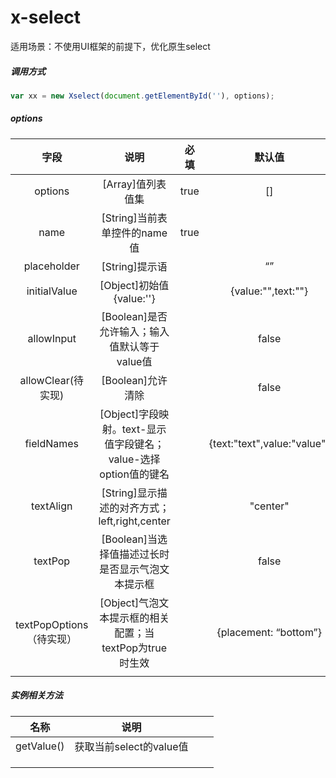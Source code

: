 # x-select

适用场景：不使用UI框架的前提下，优化原生select

##### 调用方式

```js
var xx = new Xselect(document.getElementById(''), options);
```

##### options

|           字段           |                             说明                             | 必填 |           默认值            |
| :----------------------: | :----------------------------------------------------------: | :--: | :-------------------------: |
|         options          |                      [Array]值列表值集                       | true |             []              |
|           name           |                 [String]当前表单控件的name值                 | true |                             |
|       placeholder        |                        [String]提示语                        |      |             “”              |
|       initialValue       |                   [Object]初始值{value:''}                   |      |     {value:"",text:""}      |
|        allowInput        |         [Boolean]是否允许输入；输入值默认等于value值         |      |            false            |
|    allowClear(待实现)    |                      [Boolean]允许清除                       |      |            false            |
|        fieldNames        | [Object]字段映射。text-显示值字段键名；value-选择option值的键名 |      | {text:"text",value:"value"} |
|        textAlign         |        [String]显示描述的对齐方式；left,right,center         |      |          "center"           |
|         textPop          |      [Boolean]当选择值描述过长时是否显示气泡文本提示框       |      |            false            |
| textPopOptions（待实现） |   [Object]气泡文本提示框的相关配置；当textPop为true时生效    |      |    {placement: “bottom”}    |
|                          |                                                              |      |                             |

##### 实例相关方法

|    名称    |          说明           |      |      |
| :--------: | :---------------------: | ---- | ---- |
| getValue() | 获取当前select的value值 |      |      |
|            |                         |      |      |
|            |                         |      |      |
|            |                         |      |      |


